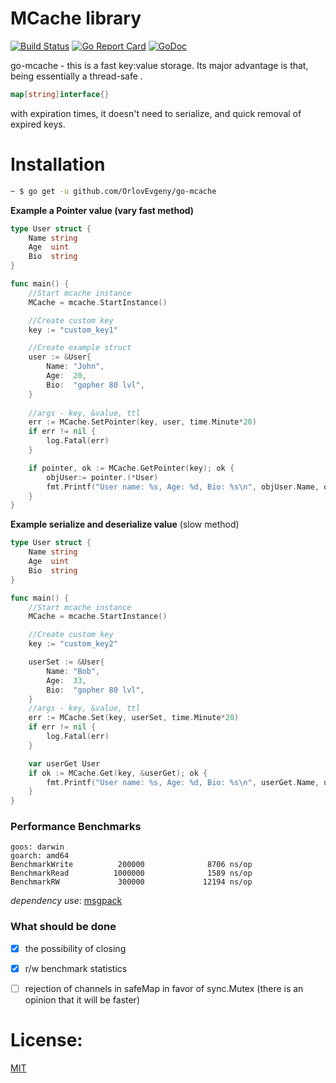 # MCache library

[![Build Status](https://travis-ci.org/OrlovEvgeny/go-mcache.svg?branch=master)](https://travis-ci.org/OrlovEvgeny/go-mcache)
[![Go Report Card](https://goreportcard.com/badge/github.com/OrlovEvgeny/go-mcache?v1)](https://goreportcard.com/report/github.com/OrlovEvgeny/go-mcache)
[![GoDoc](https://godoc.org/github.com/OrlovEvgeny/go-mcache?status.svg)](https://godoc.org/github.com/OrlovEvgeny/go-mcache)

go-mcache - this is a fast key:value storage.
Its major advantage is that, being essentially a thread-safe .
```go 
map[string]interface{}
``` 
with expiration times, it doesn't need to serialize, and quick removal of expired keys.

# Installation

```bash
~ $ go get -u github.com/OrlovEvgeny/go-mcache
```


**Example a Pointer value (vary fast method)**

```go
type User struct {
	Name string
	Age  uint
	Bio  string
}

func main() {
	//Start mcache instance
	MCache = mcache.StartInstance()

	//Create custom key
	key := "custom_key1"

	//Create example struct
	user := &User{
		Name: "John",
		Age:  20,
		Bio:  "gopher 80 lvl",
	}
	
	//args - key, &value, ttl
	err := MCache.SetPointer(key, user, time.Minute*20)
	if err != nil {
		log.Fatal(err)
	}

	if pointer, ok := MCache.GetPointer(key); ok {
		objUser:= pointer.(*User)
		fmt.Printf("User name: %s, Age: %d, Bio: %s\n", objUser.Name, objUser.Age, objUser.Bio)			
	}
}
```



**Example serialize and deserialize value** (slow method)

```go
type User struct {
	Name string
	Age  uint
	Bio  string
}

func main() {
	//Start mcache instance
	MCache = mcache.StartInstance()

	//Create custom key
	key := "custom_key2"

	userSet := &User{
		Name: "Bob",
		Age:  33,
		Bio:  "gopher 80 lvl",
	}
	//args - key, &value, ttl
	err := MCache.Set(key, userSet, time.Minute*20)
	if err != nil {
		log.Fatal(err)
	}

	var userGet User
	if ok := MCache.Get(key, &userGet); ok {
		fmt.Printf("User name: %s, Age: %d, Bio: %s\n", userGet.Name, userGet.Age, userGet.Bio)
	}
}
```


### Performance Benchmarks

    goos: darwin
    goarch: amd64
    BenchmarkWrite          200000              8706 ns/op
    BenchmarkRead          1000000              1589 ns/op
    BenchmarkRW             300000             12194 ns/op


*dependency use*: [msgpack](https://github.com/vmihailenco/msgpack)

### What should be done

- [x] the possibility of closing
- [x] r/w benchmark statistics
- [ ] rejection of channels in safeMap in favor of sync.Mutex (there is an opinion that it will be faster)




# License:

[MIT](LICENSE)
